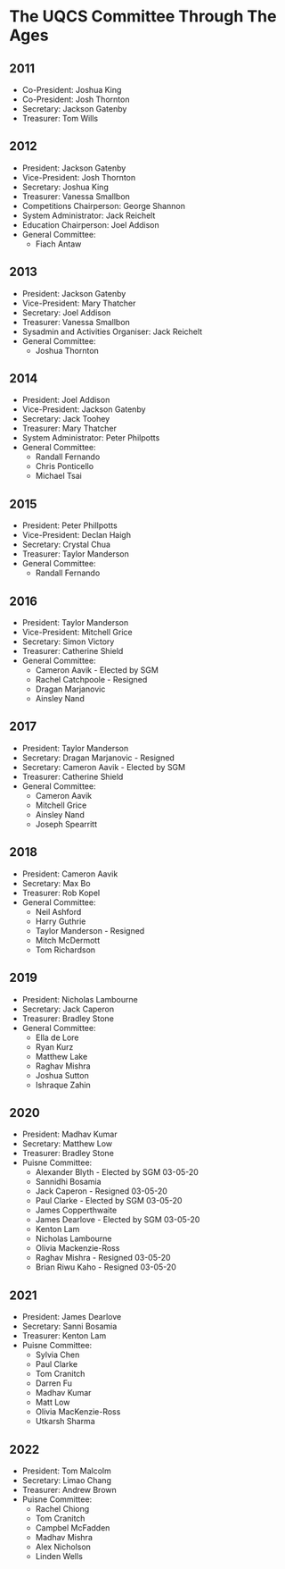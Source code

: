# The UQCS Committee Through The Ages

## 2011
- Co-President: Joshua King
- Co-President: Josh Thornton
- Secretary: Jackson Gatenby
- Treasurer: Tom Wills

## 2012  
- President: Jackson Gatenby
- Vice-President: Josh Thornton
- Secretary: Joshua King
- Treasurer: Vanessa Smallbon
- Competitions Chairperson: George Shannon
- System Administrator: Jack Reichelt
- Education Chairperson: Joel Addison
- General Committee:
  - Fiach Antaw

## 2013
- President: Jackson Gatenby
- Vice-President: Mary Thatcher
- Secretary: Joel Addison
- Treasurer: Vanessa Smallbon
- Sysadmin and Activities Organiser: Jack Reichelt
- General Committee:
  - Joshua Thornton

## 2014
- President: Joel Addison
- Vice-President: Jackson Gatenby
- Secretary: Jack Toohey
- Treasurer: Mary Thatcher
- System Administrator: Peter Philpotts
- General Committee:
  - Randall Fernando
  - Chris Ponticello
  - Michael Tsai

## 2015
- President: Peter Phillpotts
- Vice-President: Declan Haigh
- Secretary: Crystal Chua
- Treasurer: Taylor Manderson
- General Committee:
  - Randall Fernando

## 2016
- President: Taylor Manderson
- Vice-President: Mitchell Grice
- Secretary: Simon Victory
- Treasurer: Catherine Shield
- General Committee:
  - Cameron Aavik - Elected by SGM
  - Rachel Catchpoole - Resigned
  - Dragan Marjanovic
  - Ainsley Nand

## 2017
- President: Taylor Manderson
- Secretary: Dragan Marjanovic - Resigned
- Secretary: Cameron Aavik - Elected by SGM
- Treasurer: Catherine Shield
- General Committee:
  - Cameron Aavik
  - Mitchell Grice
  - Ainsley Nand
  - Joseph Spearritt

## 2018
- President: Cameron Aavik
- Secretary: Max Bo
- Treasurer: Rob Kopel
- General Committee:
  - Neil Ashford
  - Harry Guthrie
  - Taylor Manderson - Resigned
  - Mitch McDermott
  - Tom Richardson

## 2019
- President: Nicholas Lambourne
- Secretary:  Jack Caperon
- Treasurer: Bradley Stone
- General Committee:
  - Ella de Lore
  - Ryan Kurz
  - Matthew Lake
  - Raghav Mishra
  - Joshua Sutton
  - Ishraque Zahin

## 2020
- President: Madhav Kumar
- Secretary: Matthew Low
- Treasurer: Bradley Stone
- Puisne Committee:
  - Alexander Blyth - Elected by SGM 03-05-20
  - Sannidhi Bosamia
  - Jack Caperon - Resigned 03-05-20
  - Paul Clarke - Elected by SGM 03-05-20
  - James Copperthwaite
  - James Dearlove - Elected by SGM 03-05-20
  - Kenton Lam
  - Nicholas Lambourne
  - Olivia Mackenzie-Ross
  - Raghav Mishra - Resigned 03-05-20
  - Brian Riwu Kaho - Resigned 03-05-20

## 2021
- President: James Dearlove
- Secretary: Sanni Bosamia
- Treasurer: Kenton Lam
- Puisne Committee:
  - Sylvia Chen
  - Paul Clarke
  - Tom Cranitch
  - Darren Fu
  - Madhav Kumar
  - Matt Low
  - Olivia MacKenzie-Ross
  - Utkarsh Sharma

## 2022
- President: Tom Malcolm
- Secretary: Limao Chang
- Treasurer: Andrew Brown
- Puisne Committee:
  - Rachel Chiong
  - Tom Cranitch
  - Campbel McFadden
  - Madhav Mishra
  - Alex Nicholson
  - Linden Wells
